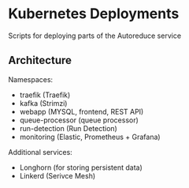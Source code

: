 # Kubernetes Deployments

Scripts for deploying parts of the Autoreduce service

## Architecture

Namespaces:

- traefik (Traefik)
- kafka (Strimzi)
- webapp (MYSQL, frontend, REST API)
- queue-processor (queue processor)
- run-detection (Run Detection)
- monitoring (Elastic, Prometheus + Grafana)

Additional services:

- Longhorn (for storing persistent data)
- Linkerd (Serivce Mesh)
